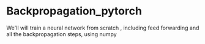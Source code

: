 # Backpropagation_pytorch
We'll will train a neural network from scratch , including feed forwarding and all the backpropagation steps, using numpy
